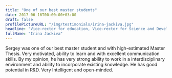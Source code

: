 ```yaml
---
title: "One of our best master students"
date: 2017-06-16T00:00:00+03:00
draft: false
profilePictureURL: "/img/testimonials/irina-jackiva.jpg"
headline: "Vice-rector for education, Vice-rector for Science and Development affairs"
fullName: "Irina Jackiva"
---
```


Sergey was one of our best master student and with high-estimated Master Thesis. Very motivated, ability to learn and with excellent communication skills. By my opinion, he has very strong ability to work in a interdisciplinary environment and ability to incorporate existing knowledge. He has good potential in R&D. Very Intelligent and open-minded.
